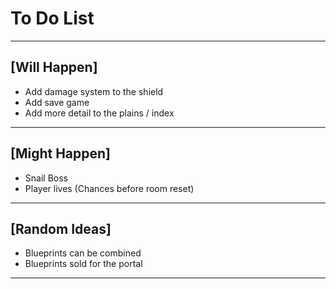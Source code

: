 # To Do List

---

## [Will Happen]

- Add damage system to the shield
- Add save game
- Add more detail to the plains / index

---

## [Might Happen]
- Snail Boss
- Player lives (Chances before room reset)

---

## [Random Ideas]

- Blueprints can be combined
- Blueprints sold for the portal

---